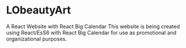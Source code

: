 # LObeautyArt
A React Website with React Big Calendar
This website is being created using React/EsS6 with React Big Calendar for use as promotional and organizational purposes.
